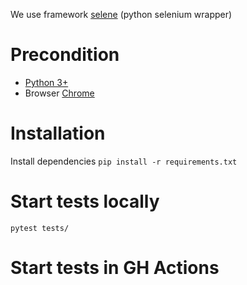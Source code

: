 We use framework [selene](https://github.com/yashaka/selene) (python selenium wrapper)

# Precondition

* [Python 3+](https://www.python.org/)
* Browser [Chrome](https://www.google.com/chrome/)


# Installation

Install dependencies `pip install -r requirements.txt`

# Start tests locally

`pytest tests/`

# Start tests in GH Actions
